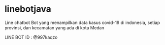 # linebotjava

Line chatbot 
Bot yang menampilkan data kasus covid-19 di indonesia, setiap provinsi, dan kecamatan yang ada di kota Medan

LINE 
BOT ID : @997kaqzo


